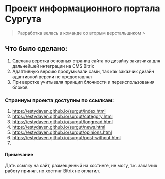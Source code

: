 # Проект информационного портала Сургута

> Разработка велась в команде со вторым верстальщиком > 

## Что было сделано:
 1. Сделана верстка основных страниц сайта по дизайну заказчика для дальнейшей интеграции на CMS Bitrix
 2. Адаптивную версию продумывали сами, так как заказчик дизайн адаптивной версии не предоставлял
 3. При верстке учитываля принцип блочности и переиспользования блоков

### Страниуы проекта доступны по ссылкам:

1. https://estydaven.github.io/surgut/index.html
2. https://estydaven.github.io/surgut/category.html
3. https://estydaven.github.io/surgut/longread.html
4. https://estydaven.github.io/surgut/news.html
5. https://estydaven.github.io/surgut/opinions.html
6. https://estydaven.github.io/surgut/post-without.html
7. 

#### Примечание

Дать ссылку на сайт, размещенный на хостинге, не могу, т.к. заказчик работу принял, но хостинг Bitrix не оплатил.


